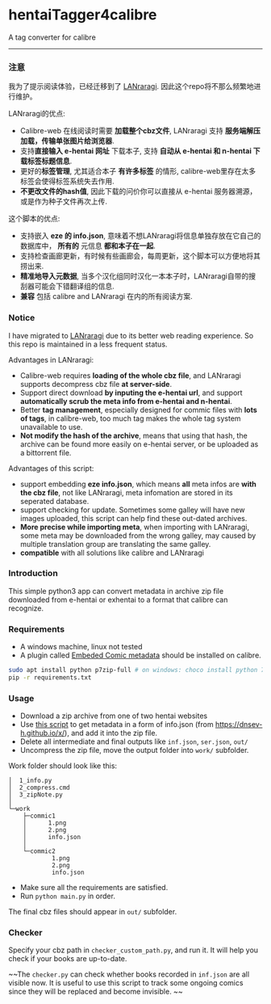 # hentaiTagger4calibre
A tag converter for calibre

---


### 注意

我为了提示阅读体验，已经迁移到了 [LANraragi](https://github.com/Difegue/LANraragi). 因此这个repo将不那么频繁地进行维护。

LANraragi的优点:

- Calibre-web 在线阅读时需要 **加载整个cbz文件**, LANraragi 支持 **服务端解压加载，传输单张图片给浏览器**.
- 支持**直接输入 e-hentai 网址** 下载本子, 支持 **自动从 e-hentai 和 n-hentai 下载标签标题信息**.
- 更好的**标签管理**, 尤其适合本子 **有许多标签** 的情形, calibre-web里存在太多标签会使得标签系统失去作用.
- **不更改文件的hash值**, 因此下载的问价你可以直接从 e-hentai 服务器溯源，或是作为种子文件再次上传.

这个脚本的优点:

- 支持嵌入 **eze 的 info.json**, 意味着不想LANraragi将信息单独存放在它自己的数据库中， **所有的** 元信息 **都和本子在一起**.
- 支持检查画廊更新，有时候有些画廊会，每周更新，这个脚本可以方便地将其捞出来.
- **精准地导入元数据**, 当多个汉化组同时汉化一本本子时，LANraragi自带的搜刮器可能会下错翻译组的信息.
- **兼容** 包括 calibre and LANraragi 在内的所有阅读方案.


### Notice

I have migrated to [LANraragi](https://github.com/Difegue/LANraragi) due to its better web reading experience. So this repo is maintained in a less frequent status.

Advantages in LANraragi:

- Calibre-web requires **loading of the whole cbz file**, and LANraragi supports decompress cbz file **at server-side**.
- Support direct download **by inputing the e-hentai url**, and support **automatically scrub the meta info from e-hentai and n-hentai**.
- Better **tag management**, especially designed for commic files with **lots of tags**, in calibre-web, too much tag makes the whole tag system unavailable to use.
- **Not modify the hash of the archive**, means that using that hash, the archive can be found more easily on e-hentai server, or be uploaded as a bittorrent file.

Advantages of this script:

- support embedding **eze info.json**, which means **all** meta infos are **with the cbz file**, not like LANraragi, meta infomation are stored in its seperated database.
- support checking for update. Sometimes some galley will have new images uploaded, this script can help find these out-dated archives.
- **More precise while importing meta**, when importing with LANraragi, some meta may be downloaded from the wrong galley, may caused by multiple translation group are translating the same galley.
- **compatible** with all solutions like calibre and LANraragi

### Introduction

This simple python3 app can convert metadata in archive zip file downloaded from e-hentai or exhentai to a format that calibre can recognize.

### Requirements

- A windows machine, linux not tested
- A plugin called [Embeded Comic metadata](https://github.com/dickloraine/EmbedComicMetadata) should be installed on calibre.

```bash
sudo apt install python p7zip-full # on windows: choco install python 7zip
pip -r requirements.txt
```

### Usage

- Download a zip archive from one of two hentai websites
- Use [this script](https://raw.githubusercontent.com/dnsev-h/x/master/builds/x-gallery-metadata.user.js) to get metadata in a form of info.json (from https://dnsev-h.github.io/x/), and add it into the zip file.
- Delete all intermediate and final outputs like `inf.json`, `ser.json`, `out/`
- Uncompress the zip file, move the output folder into `work/` subfolder.

Work folder should look like this:

```
│  1_info.py
│  2_compress.cmd
│  3_zipNote.py
│
└─work
    ├─commic1
    │      1.png
    │      2.png
    │      info.json
    │
    └─commic2
            1.png
            2.png
            info.json
```

- Make sure all the requirements are satisfied.
- Run `python main.py` in order.

The final cbz files should appear in `out/` subfolder.



### Checker

Specify your cbz path in `checker_custom_path.py`, and run it. It will help you check if your books are up-to-date.

~~The `checker.py` can check whether books recorded in `inf.json` are all visible now. It is useful to use this script to track some ongoing comics since they will be replaced and become invisible. ~~
